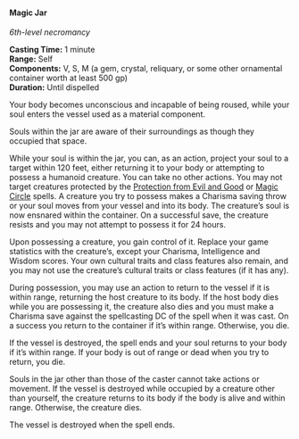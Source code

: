 #### Magic Jar
<!-- markdownlint-disable link-image-reference-definitions -->
[_metadata_:spell_name]:- "Magic Jar"
[_metadata_:spell_level]:- "6"
[_metadata_:spell_school]:- "necromancy"
[_metadata_:ritual]:- "false"
[_metadata_:casting_time_amount]:- "1"
[_metadata_:casting_time_unit]:- "minute"
[_metadata_:range]:- "Self"
[_metadata_:target]:- "Special"
[_metadata_:components_verbal]:- "true"
[_metadata_:components_somatic]:- "true"
[_metadata_:components_material]:- "true"
[_metadata_:components_material_description]:- "a gem, crystal, reliquary, or some other ornamental container worth at least 500 gp"
[_metadata_:components_material_cost]:- "500 gp"
[_metadata_:duration]:- "Until dispelled"
[_metadata_:concentration]:- "false"
[_metadata_:saving_throw]:- "Charisma"
[_metadata_:saving_throw_success]:- "special"
[_metadata_:compared_to_wotc_srd_5.1]:- "mechanics_different_wording_different"
[_metadata_:compared_to_a5e_srd]:- "mechanics_same_wording_different"
<!-- markdownlint-disable-next-line no-emphasis-as-heading -->
_6th-level necromancy_

**Casting Time:** 1 minute \
**Range:** Self \
**Components:** V, S, M (a gem, crystal, reliquary, or some other ornamental container worth at least 500 gp) \
**Duration:** Until dispelled

Your body becomes unconscious and incapable of being roused, while your soul enters the vessel used as a material component.

Souls within the jar are aware of their surroundings as though they occupied that space.

While your soul is within the jar, you can, as an action, project your soul to a target within 120 feet, either returning it to your body or attempting to possess a humanoid creature.
You can take no other actions.
You may not target creatures protected by the [Protection from Evil and Good](#Protection_from_Evil_and_Good_protection_from_evil_and_good) or [Magic Circle](#Magic_Circle_magic_circle) spells.
A creature you try to possess makes a Charisma saving throw or your soul moves from your vessel and into its body.
The creature’s soul is now ensnared within the container.
On a successful save, the creature resists and you may not attempt to possess it for 24 hours.

Upon possessing a creature, you gain control of it.
Replace your game statistics with the creature’s, except your Charisma, Intelligence and Wisdom scores.
Your own cultural traits and class features also remain, and you may not use the creature’s cultural traits or class features (if it has any).

During possession, you may use an action to return to the vessel if it is within range, returning the host creature to its body.
If the host body dies while you are possessing it, the creature also dies and you must make a Charisma save against the spellcasting DC of the spell when it was cast.
On a success you return to the container if it’s within range.
Otherwise, you die.

If the vessel is destroyed, the spell ends and your soul returns to your body if it’s within range.
If your body is out of range or dead when you try to return, you die.

Souls in the jar other than those of the caster cannot take actions or movement.
If the vessel is destroyed while occupied by a creature other than yourself, the creature returns to its body if the body is alive and within range.
Otherwise, the creature dies.

The vessel is destroyed when the spell ends.
